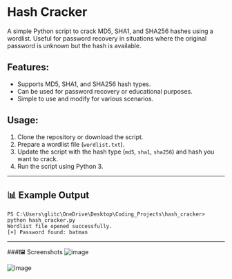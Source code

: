 # Hash Cracker

A simple Python script to crack MD5, SHA1, and SHA256 hashes using a wordlist. Useful for password recovery in situations where the original password is unknown but the hash is available.

## Features:
- Supports MD5, SHA1, and SHA256 hash types.
- Can be used for password recovery or educational purposes.
- Simple to use and modify for various scenarios.

## Usage:
1. Clone the repository or download the script.
2. Prepare a wordlist file (`wordlist.txt`).
3. Update the script with the hash type (`md5`, `sha1`, `sha256`) and hash you want to crack.
4. Run the script using Python 3.
---
## 📊 Example Output

```text
PS C:\Users\glitc\OneDrive\Desktop\Coding_Projects\hash_cracker> python hash_cracker.py
Wordlist file opened successfully.
[+] Password found: batman
```
---
###🖼️ Screenshots
![image](https://github.com/user-attachments/assets/8262329f-4627-46ba-a4aa-5eca034c3cde)

![image](https://github.com/user-attachments/assets/8aad16ac-348c-43f2-adbe-4454cc2f1478)
